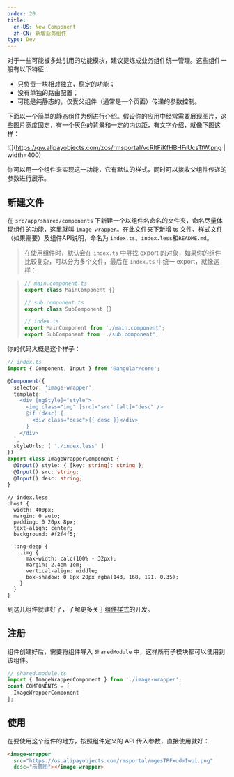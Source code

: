 ```yaml
---
order: 20
title:
  en-US: New Component
  zh-CN: 新增业务组件
type: Dev
---
```


对于一些可能被多处引用的功能模块，建议提炼成业务组件统一管理。这些组件一般有以下特征：

- 只负责一块相对独立，稳定的功能；
- 没有单独的路由配置；
- 可能是纯静态的，仅受父组件（通常是一个页面）传递的参数控制。

下面以一个简单的静态组件为例进行介绍。假设你的应用中经常需要展现图片，这些图片宽度固定，有一个灰色的背景和一定的内边距，有文字介绍，就像下图这样：

![](https://gw.alipayobjects.com/zos/rmsportal/vcRltFiKfHBHFrUcsTtW.png | width=400)

你可以用一个组件来实现这一功能，它有默认的样式，同时可以接收父组件传递的参数进行展示。

## 新建文件

在 `src/app/shared/components` 下新建一个以组件名命名的文件夹，命名尽量体现组件的功能，这里就叫 `image-wrapper`。在此文件夹下新增 ts 文件、样式文件（如果需要）及组件API说明，命名为 `index.ts`、`index.less`和`README.md`。

> 在使用组件时，默认会在 `index.ts` 中寻找 export 的对象，如果你的组件比较复杂，可以分为多个文件，最后在 `index.ts` 中统一 export，就像这样：

> ```ts
> // main.component.ts
> export class MainComponent {}
>
> // sub.component.ts
> export class SubComponent {}
>
> // index.ts
> export MainComponent from './main.component';
> export SubComponent from './sub.component';
> ```

你的代码大概是这个样子：

```ts
// index.ts
import { Component, Input } from '@angular/core';

@Component({
  selector: 'image-wrapper',
  template: `
    <div [ngStyle]="style">
      <img class="img" [src]="src" [alt]="desc" />
      @if (desc) {
        <div class="desc">{{ desc }}</div>
      }
    </div>
  `,
  styleUrls: [ './index.less' ]
})
export class ImageWrapperComponent {
  @Input() style: { [key: string]: string };
  @Input() src: string;
  @Input() desc: string;
}
```

```less
// index.less
:host {
  width: 400px;
  margin: 0 auto;
  padding: 0 20px 8px;
  text-align: center;
  background: #f2f4f5;

  ::ng-deep {
    .img {
      max-width: calc(100% - 32px);
      margin: 2.4em 1em;
      vertical-align: middle;
      box-shadow: 0 8px 20px rgba(143, 168, 191, 0.35);
    }
  }
}
```

到这儿组件就建好了，了解更多关于[组件样式](/theme/component-styles)的开发。

## 注册

组件创建好后，需要将组件导入 `SharedModule` 中，这样所有子模块都可以使用到该组件。

```ts
// shared.module.ts
import { ImageWrapperComponent } from './image-wrapper';
const COMPONENTS = [
  ImageWrapperComponent
];
```

## 使用

在要使用这个组件的地方，按照组件定义的 API 传入参数，直接使用就好：

```html
<image-wrapper
  src="https://os.alipayobjects.com/rmsportal/mgesTPFxodmIwpi.png"
  desc="示意图"></image-wrapper>
```
